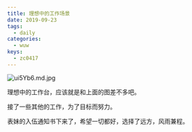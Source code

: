 ```yaml
---
title: 理想中的工作场景
date: 2019-09-23
tags:
  - daily
categories:
  - wuw
keys:
  - zc0417
---
```


![ui5Yb6.md.jpg](https://s2.ax1x.com/2019/09/23/ui5Yb6.md.jpg)

理想中的工作台，应该就是和上面的图差不多吧。

接了一些其他的工作，为了目标而努力。

表妹的入伍通知书下来了，希望一切都好，选择了远方，风雨兼程。
